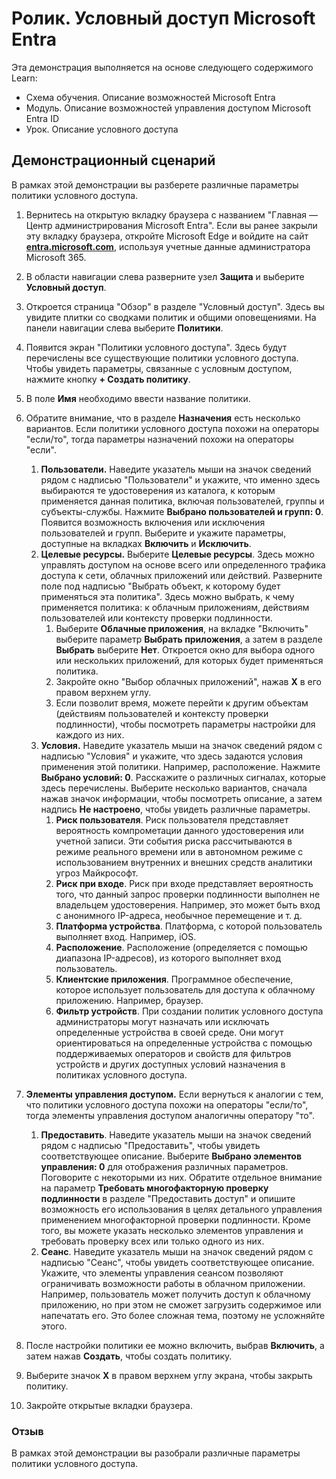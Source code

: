 <!---
---
Ролик. Заголовок: "Условный доступ Azure AD" Схема обучения/Модуль/Урок: "Схема обучения. Описание возможностей Microsoft Entra; Модуль 3. Описание возможностей управления доступом Microsoft Entra ID; Урок 2. Описание условного доступа"
---
--->

# Ролик. Условный доступ Microsoft Entra

Эта демонстрация выполняется на основе следующего содержимого Learn:

- Схема обучения. Описание возможностей Microsoft Entra
- Модуль. Описание возможностей управления доступом Microsoft Entra ID
- Урок. Описание условного доступа

## Демонстрационный сценарий

В рамках этой демонстрации вы разберете различные параметры политики условного доступа.

1. Вернитесь на открытую вкладку браузера с названием "Главная — Центр администрирования Microsoft Entra".  Если вы ранее закрыли эту вкладку браузера, откройте Microsoft Edge и войдите на сайт  **[entra.microsoft.com](https://entra.microsoft.com)**, используя учетные данные администратора Microsoft 365.

1. В области навигации слева разверните узел **Защита** и выберите **Условный доступ**.

1. Откроется страница "Обзор" в разделе "Условный доступ".  Здесь вы увидите плитки со сводками политик и общими оповещениями.  На панели навигации слева выберите **Политики**.

1. Появится экран "Политики условного доступа". Здесь будут перечислены все существующие политики условного доступа. Чтобы увидеть параметры, связанные с условным доступом, нажмите кнопку **+ Создать политику**.

1. В поле **Имя** необходимо ввести название политики.

1. Обратите внимание, что в разделе **Назначения** есть несколько вариантов.  Если политики условного доступа похожи на операторы "если/то", тогда параметры назначений похожи на операторы "если".
    1. **Пользователи.** Наведите указатель мыши на значок сведений рядом с надписью "Пользователи" и укажите, что именно здесь выбираются те удостоверения из каталога, к которым применяется данная политика, включая пользователей, группы и субъекты-службы. Нажмите **Выбрано пользователей и групп: 0**.  Появится возможность включения или исключения пользователей и групп. Выберите и укажите параметры, доступные на вкладках **Включить** и **Исключить**.
    1. **Целевые ресурсы.** Выберите **Целевые ресурсы**.  Здесь можно управлять доступом на основе всего или определенного трафика доступа к сети, облачных приложений или действий.  Разверните поле под надписью "Выбрать объект, к которому будет применяться эта политика".  Здесь можно выбрать, к чему применяется политика: к облачным приложениям, действиям пользователей или контексту проверки подлинности.  
        1. Выберите **Облачные приложения**, на вкладке "Включить" выберите параметр **Выбрать приложения**, а затем в разделе **Выбрать** выберите **Нет**. Откроется окно для выбора одного или нескольких приложений, для которых будет применяться политика.
        1. Закройте окно "Выбор облачных приложений", нажав **X** в его правом верхнем углу.
        1. Если позволит время, можете перейти к другим объектам (действиям пользователей и контексту проверки подлинности), чтобы посмотреть параметры настройки для каждого из них.
    1. **Условия.** Наведите указатель мыши на значок сведений рядом с надписью "Условия" и укажите, что здесь задаются условия применения этой политики. Например, расположение. Нажмите **Выбрано условий: 0**. Расскажите о различных сигналах, которые здесь перечислены.   Выберите несколько вариантов, сначала нажав значок информации, чтобы посмотреть описание, а затем надпись **Не настроено**, чтобы увидеть различные параметры.
        1. **Риск пользователя**. Риск пользователя представляет вероятность компрометации данного удостоверения или учетной записи. Эти события риска рассчитываются в режиме реального времени или в автономном режиме с использованием внутренних и внешних средств аналитики угроз Майкрософт.
        1. **Риск при входе**. Риск при входе представляет вероятность того, что данный запрос проверки подлинности выполнен не владельцем удостоверения. Например, это может быть вход с анонимного IP-адреса, необычное перемещение и т. д.
        1. **Платформа устройства**. Платформа, с которой пользователь выполняет вход. Например, iOS.
        1. **Расположение**. Расположение (определяется с помощью диапазона IP-адресов), из которого выполняет вход пользователь.
        1. **Клиентские приложения**. Программное обеспечение, которое использует пользователь для доступа к облачному приложению. Например, браузер.
        1. **Фильтр устройств**. При создании политик условного доступа администраторы могут назначать или исключать определенные устройства в своей среде. Они могут ориентироваться на определенные устройства с помощью поддерживаемых операторов и свойств для фильтров устройств и других доступных условий назначения в политиках условного доступа.

1. **Элементы управления доступом.** Если вернуться к аналогии с тем, что политики условного доступа похожи на операторы "если/то", тогда элементы управления доступом аналогичны оператору "то".
    1. **Предоставить**. Наведите указатель мыши на значок сведений рядом с надписью "Предоставить", чтобы увидеть соответствующее описание.  Выберите **Выбрано элементов управления: 0** для отображения различных параметров.  Поговорите с некоторыми из них.  Обратите отдельное внимание на параметр **Требовать многофакторную проверку подлинности** в разделе "Предоставить доступ" и опишите возможность его использования в целях детального управления применением многофакторной проверки подлинности.   Кроме того, вы можете указать несколько элементов управления и требовать проверку всех или только одного из них.
    1. **Сеанс**. Наведите указатель мыши на значок сведений рядом с надписью "Сеанс", чтобы увидеть соответствующее описание.  Укажите, что элементы управления сеансом позволяют ограничивать возможности работы в облачном приложении.  Например, пользователь может получить доступ к облачному приложению, но при этом не сможет загрузить содержимое или напечатать его.  Это более сложная тема, поэтому не усложняйте этого.

1. После настройки политики ее можно включить, выбрав **Включить**, а затем нажав **Создать**, чтобы создать политику.

1. Выберите значок **X** в правом верхнем углу экрана, чтобы закрыть политику.

1. Закройте открытые вкладки браузера.

### Отзыв

В рамках этой демонстрации вы разобрали различные параметры политики условного доступа.
